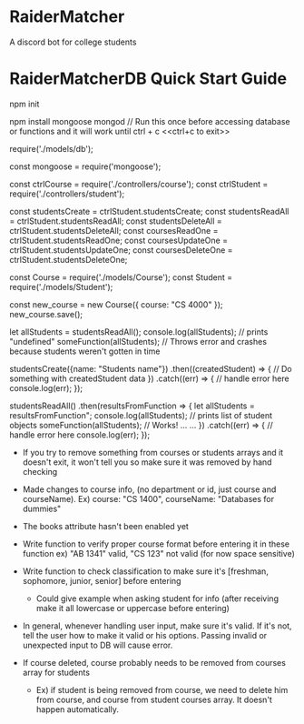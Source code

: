 # RaiderMatcher
A discord bot for college students 


RaiderMatcherDB Quick Start Guide
============
<!-- NOTE: This is a work in progress and you may get double outputs sometimes and stuff but it works -->


<!-- STARTING MongoDB for mongoose (MUST DO THIS BEFORE ACCESSING DATABASE) -->
<!-- You can look this up or put this in command line: -->
npm init
<!-- Follow the installation process for Community Edition -->
<!-- https://docs.mongodb.com/manual/installation/ -->

npm install mongoose
mongod    // Run this once before accessing database or functions and it will work until ctrl + c
<<ctrl+c to exit>>
<!-- NOTE: You can open another terminal and do other things in that while mongod run -->

<!--
This file opens the DB connection and will close it when finished. Only needs
to be imported once in main file.
 -->
require('./models/db');   

<!-- May need to require mongoose, but most functionality should be outsourced to separate DB files -->
const mongoose = require('mongoose');

<!-- Getting the functionality from the two collections -->
const ctrlCourse = require('./controllers/course');     <!-- Your path may be different -->
const ctrlStudent = require('./controllers/student');   <!-- Your path may be different -->

const studentsCreate = ctrlStudent.studentsCreate;
const studentsReadAll = ctrlStudent.studentsReadAll;
const studentsDeleteAll = ctrlStudent.studentsDeleteAll;
const coursesReadOne = ctrlStudent.studentsReadOne;
const coursesUpdateOne = ctrlStudent.studentsUpdateOne;
const coursesDeleteOne = ctrlStudent.studentsDeleteOne;

<!--
If you need to create a object for example purposes or testing your functionality
you can use the functions above, or use the models and make them by hand if comfortable
with mongoose
 -->
const Course = require('./models/Course');
const Student = require('./models/Student');

const new_course = new Course({ course: "CS 4000" });
new_course.save();

<!--
When using the getter functions, save functions, anything that return something like functions
above, these will not return the results needed before next lines of code. Getting stuff from
database takes time.

These functions should follow below format when you want to use their returned values:
studentsReadOne()
studentsRealAll()
studentsCreate()

coursesReadOne()
coursesRealAll()
coursesCreate()
-->

 <!-- Wrong Usage Example -->
 let allStudents = studentsReadAll();
 console.log(allStudents);  // prints "undefined"
 someFunction(allStudents);     // Throws error and crashes because students weren't gotten in time

<!-- Instead, you must let it finish and after use the ".then()" syntax -->
<!-- The code in .then(*code here*) will wait for students to be gotten, then execute -->

<!-- Two Proper Usage Examples -->
studentsCreate({name: "Students name"})
  .then((createdStudent) => {
      // Do something with createdStudent data
  })
  .catch((err) => {
      // handle error here
      console.log(err);
  });


studentsReadAll()
  .then(resultsFromFunction => {
    let allStudents = resultsFromFunction";
    console.log(allStudents);   // prints list of student objects
    someFunction(allStudents);  // Works!
    ...
    ...
  })
  .catch((err) => {
    // handle error here
    console.log(err);
  });



<!-- Notes for group: -->
  - If you try to remove something from courses or students arrays and it doesn't exit, it won't tell you so make sure it was removed by hand checking

  - Made changes to course info, (no department or id, just course and courseName). Ex) course: "CS 1400",    courseName: "Databases for dummies"

  - The books attribute hasn't been enabled yet

  - Write function to verify proper course format before entering it in these function ex) "AB 1341" valid, "CS 123" not valid (for now space sensitive)

  - Write function to check classification to make sure it's [freshman, sophomore, junior, senior] before entering
    - Could give example when asking student for info (after receiving make it all lowercase or uppercase before entering)

  - In general, whenever handling user input, make sure it's valid. If it's not, tell the user how
    to make it valid or his options. Passing invalid or unexpected input to DB will cause error.

  - If course deleted, course probably needs to be removed from courses array for students
    - Ex) if student is being removed from course, we need to delete him from course, and course from student courses array. It doesn't happen automatically.

